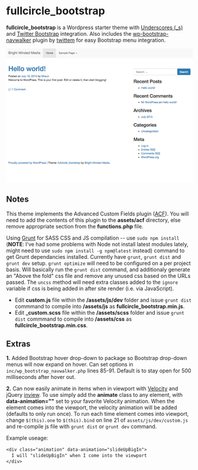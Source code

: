 # fullcircle_bootstrap
**fullcircle_bootstrap** is a Wordpress starter theme with [Underscores (_s)](http://underscores.me/) and [Twitter Bootstrap](http://getbootstrap.com/) integration. Also includes the [wp-bootstrap-navwalker](https://github.com/twittem/wp-bootstrap-navwalker) plugin by [twittem](https://github.com/twittem) for easy Bootstrap menu integration.

![Screenshot](https://raw.githubusercontent.com/sparkison/fullcircle_bootstrap/master/screenshot.jpg)

Notes
-----

This theme implements the Advanced Custom Fields plugin ([ACF](http://www.advancedcustomfields.com/)). You will need to add the contents of this plugin to the **assets/acf** directory, else remove appropriate section from the **functions.php** file.

Using [Grunt](http://gruntjs.com/installing-grunt) for SASS CSS and JS compilation -- use `sudo npm install` (**NOTE**: I've had some problems with Node not install latest modules lately, might need to use `sudo npm install -g npm@latest` instead) command to get Grunt dependancies installed. Currently have `grunt`, `grunt dist` and `grunt dev` setup. `grunt optimize` will need to be configured on a per project basis. Will basically run the `grunt dist` command, and additionaly generate an "Above the fold" css file and remove any unused css based on the URLs passed. The `uncss` method will need extra classes added to the `ignore` variable if css is being added in after site render (i.e. via JavaScript).

- Edit **custom.js** file within the **/assets/js/dev** folder and issue `grunt dist` commmand to compile into **/assets/js** as **fullcircle_bootstrap.min.js**. 
- Edit **_custom.scss** file within the **/assets/scss** folder and issue `grunt dist` commmand to compile into **/assets/css** as **fullcircle_bootstrap.min.css**.

Extras
-----
**1.** Added Bootstrap hover drop-down to package so Bootstrap drop-down menus will now expand on hover. Can set options in `inc/wp_bootstrap_navwalker.php` lines 85-91. Default is to stay open for 500 milliseconds after hover out.

**2.** Can now easily animate in items when in viewport with [Velocity](https://github.com/julianshapiro/velocity) and jQuery [inview](https://github.com/protonet/jquery.inview). To use simply add the **animate** class to any element, with **data-animation=""** set to your favorite Velocity animation. When the element comes into the viewport, the velocity animation will be added (defaults to only run once). To run each time element comes into viewport, change `$(this).one` to `$(this).bind` on line 21 of `assets/js/dev/custom.js` and re-compile js file with `grunt dist` or `grunt dev` command. 

Example useage: 
```
<div class="animation" data-animation="slideUpBigIn">
  I will "slideUpBigIn" when I come into the viewport
</div>
```
